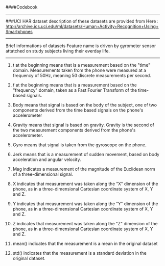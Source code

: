 ####Codebook

---

###UCI HAR dataset
description of these datasets are provided from Here : http://archive.ics.uci.edu/ml/datasets/Human+Activity+Recognition+Using+Smartphones

---

Brief informations of datasets
Feature name is driven by gyrometer sensor attatched on study subjects living their everday life. 

---
  1. t at the beginning means that is a measurement based on the "time" domain. Measurements taken from the phone were measured at a frequency of 50Hz, meaning 50 discrete measurements per second.

  2. f at the beginning means that is a measurement based on the "frequency" domain, taken as a Fast Fourier Transform of the time-based signals.

  3. Body means that signal is based on the body of the subject, one of two components derived from the time based signals on the phone's accelerometer

  4. Gravity means that signal is based on gravity. Gravity is the second of the two measurement components derived from the phone's accelerometer.

  5. Gyro means that signal is taken from the gyroscope on the phone.

  6. Jerk means that is a measurement of sudden movement, based on body acceleration and angular velocity.

  7. Mag indicates a measurement of the magnitude of the Euclidean norm of a three-dimensional signal.

  8. X indicates that measurement was taken along the "X" dimension of the phone, as in a three-dimensional Cartesian coordinate system of X, Y and Z.

  9. Y indicates that measurement was taken along the "Y" dimension of the phone, as in a three-dimensional Cartesian coordinate system of X, Y and Z.

  10. Z indicates that measurement was taken along the "Z" dimension of the phone, as in a three-dimensional Cartesian coordinate system of X, Y and Z.

  11. mean() indicates that the measurement is a mean in the original dataset

  12. std() indicates that the measurement is a standard deviation in the original dataset.
